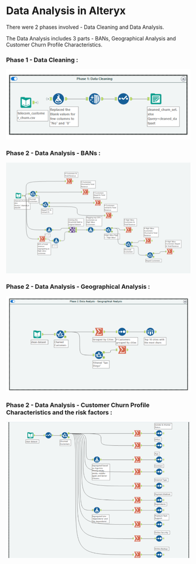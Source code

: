 # Data Analysis in Alteryx

There were 2 phases involved - Data Cleaning and Data Analysis. 

The Data Analysis includes 3 parts - BANs, Geographical Analysis and Customer Churn Profile Characteristics.

### Phase 1 - Data Cleaning :

![Data Cleaning](Images/phase_1.png)

### Phase 2 - Data Analysis - BANs :

![Data Analysis_BAN](Images/phase_2_KPIs.png)

### Phase 2 - Data Analysis - Geographical Analysis :

![Data Analysis_Geo](Images/phase_2_Geo.png)

### Phase 2 - Data Analysis - Customer Churn Profile Characteristics and the risk factors :

![Data Analysis_profile](Images/phase_2_char.png)
